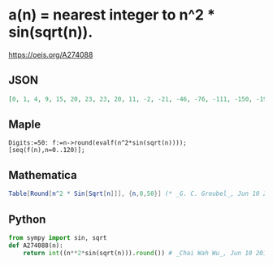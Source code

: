 # a\(n\) \= nearest integer to n^2 \* sin\(sqrt\(n\)\)\.
https://oeis.org/A274088
## JSON
```JSON
[0, 1, 4, 9, 15, 20, 23, 23, 20, 11, -2, -21, -46, -76, -111, -150, -194, -240, -289, -339, -389, -437, -484, -527, -566, -599, -626, -645, -656, -658, -649, -630, -600, -559, -505, -440, -362, -273, -171, -58, 66, 201, 346, 501, 664, 835, 1013, 1197, 1385, 1577, 1772, 1968, 2164, 2359, 2551, 2740]
```
## Maple
```Maple
Digits:=50: f:=n->round(evalf(n^2*sin(sqrt(n)))); [seq(f(n),n=0..120)];
```
## Mathematica
```Mathematica
Table[Round[n^2 * Sin[Sqrt[n]]], {n,0,50}] (* _G. C. Greubel_, Jun 10 2016 *)
```
## Python
```Python
from sympy import sin, sqrt
def A274088(n):
    return int((n**2*sin(sqrt(n))).round()) # _Chai Wah Wu_, Jun 10 2016
```
